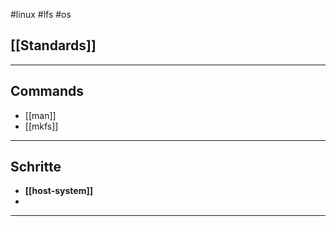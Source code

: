 #linux #lfs #os

## [[Standards]]
--- 
## **Commands**
- [[man]]
- [[mkfs]]
---
## Schritte
- **[[host-system]]**
- 
****